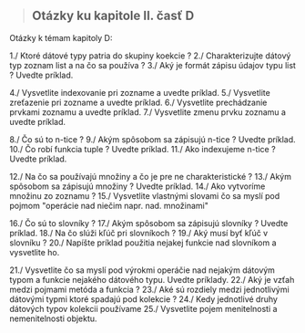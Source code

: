>## Otázky ku kapitole II. časť D

Otázky k témam kapitoly D:

1./ Ktoré dátové typy patria do skupiny koekcie ?
2./ Charakterizujte dátový typ zoznam list a na čo sa používa ?
3./ Aký je formát zápisu údajov typu list ? Uvedte príklad.

4./ Vysvetlite indexovanie pri zozname a uvedte príklad.
5./ Vysvetlite zreťazenie pri zozname a uvedte príklad.
6./ Vysvetlite prechádzanie prvkami zoznamu a uvedte príklad.
7./ Vysvetlite zmenu prvku zoznamu a uvedte príklad.

8./ Čo sú to n-tice ?
9./ Akým spôsobom sa zápisujú n-tice ? Uvedte príklad.
10./ Čo robí funkcia tuple ? Uvedte príklad.
11./ Ako indexujeme n-tice ? Uvedte príklad.

12./ Na čo sa používajú množiny a čo je pre ne charakteristické ?
13./ Akým spôsobom sa zápisujú množiny ? Uvedte príklad.
14./ Ako vytvoríme množinu zo zoznamu ?
15./ Vysvetlite vlastnými slovami čo sa myslí pod pojmom "operácie nad niečim napr. nad. množinami"

16./ Čo sú to slovníky ?
17./ Akým spôsobom sa zápisujú slovníky ? Uvedte príklad.
18./ Na čo slúži kľúč pri slovníkoch ?
19./ Aký musí byť kľúč v slovníku ?
20./ Napíšte príklad použitia nejakej funkcie nad slovníkom a vysvetlite ho.

21./ Vysvetlite čo sa myslí pod výrokmi operáčie nad nejakým dátovým typom a funkcie nejakého dátového typu. Uvedte príklady.
22./ Aký je vzťah medzi pojmami metóda a funkcia ?
23./ Aké sú rozdiely medzi jednotlivými dátovými typmi ktoré spadajú pod kolekcie ?
24./ Kedy jednotlivé druhy dátových typov kolekcii používame
25./ Vysvetlite pojem menitelnosti a nemenitelnosti objektu.

 